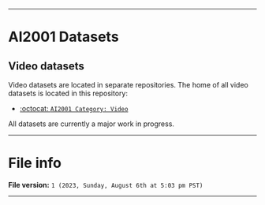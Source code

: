 
***

# AI2001 Datasets

## Video datasets

Video datasets are located in separate repositories. The home of all video datasets is located in this repository:

- [:octocat: `AI2001 Category: Video`](https://github.com/seanpm2001/AI2001_Category-Videos/)

All datasets are currently a major work in progress.

***

# File info

**File version:** `1 (2023, Sunday, August 6th at 5:03 pm PST)`

***
